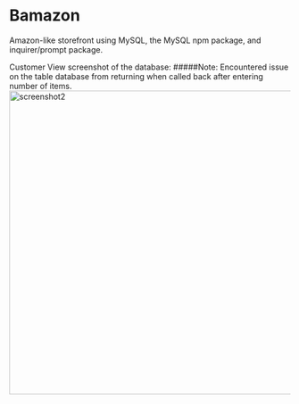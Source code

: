 # Bamazon

Amazon-like storefront using MySQL, the MySQL npm package, and inquirer/prompt package.

Customer View screenshot of the database:
#####Note: Encountered issue on the table database from returning when called back after entering number of items.
<img width="545" alt="screenshot2" src="https://cloud.githubusercontent.com/assets/18274079/17086906/c4190a18-51cb-11e6-8a3e-84c36a11b9fb.png">
  

